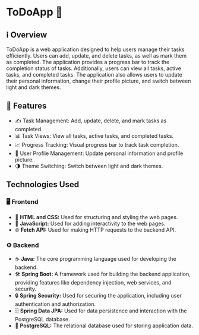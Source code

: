 # ToDoApp 📝

## ℹ️ Overview 
ToDoApp is a web application designed to help users manage their tasks efficiently. Users can add, update, and delete tasks, as well as mark them as completed. The application provides a progress bar to track the completion status of tasks. Additionally, users can view all tasks, active tasks, and completed tasks. The application also allows users to update their personal information, change their profile picture, and switch between light and dark themes. 

## 🚀 Features 
- ✍️ Task Management: Add, update, delete, and mark tasks as completed. 
- 📊 Task Views: View all tasks, active tasks, and completed tasks. 
- 📈 Progress Tracking: Visual progress bar to track task completion. 
- 👤 User Profile Management: Update personal information and profile picture. 
- 🌗 Theme Switching: Switch between light and dark themes. 

## Technologies Used 
### 🖥️ Frontend 
- 🎨 **HTML and CSS:** Used for structuring and styling the web pages. 
- 🚀 **JavaScript:** Used for adding interactivity to the web pages. 
- 🌐 **Fetch API:** Used for making HTTP requests to the backend API. 
  
### ⚙️ Backend
- ☕ **Java:** The core programming language used for developing the backend. 
- 🛠️ **Spring Boot:** A framework used for building the backend application, providing features like dependency injection, web services, and security. 
- 🔒 **Spring Security:** Used for securing the application, including user authentication and authorization. 
- 🗄️ **Spring Data JPA:** Used for data persistence and interaction with the PostgreSQL database. 
- 🐘 **PostgreSQL:** The relational database used for storing application data. 
